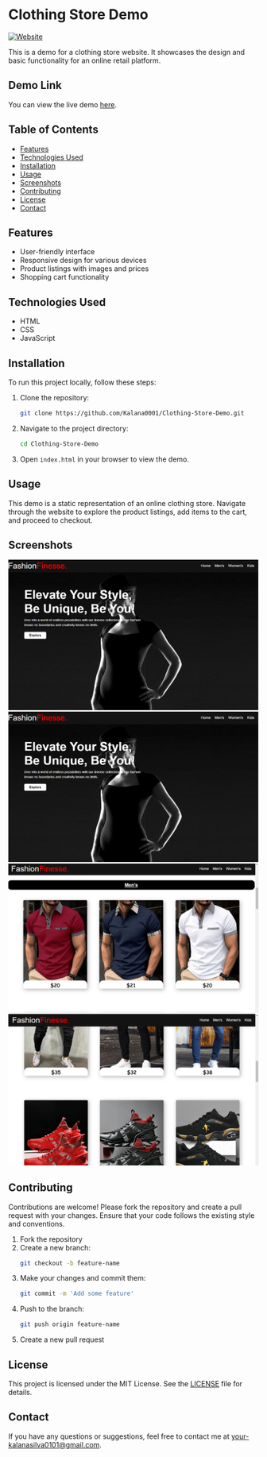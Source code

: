 # Clothing Store Demo

[![Website](https://img.shields.io/website-up-down-green-red/http/kalana0001.github.io/Clothing-Store-Demo.svg)](https://kalana0001.github.io/Clothing-Store-Demo/)

This is a demo for a clothing store website. It showcases the design and basic functionality for an online retail platform.

## Demo Link

You can view the live demo [here](https://kalana0001.github.io/clothing-store-demo/).

## Table of Contents

- [Features](#features)
- [Technologies Used](#technologies-used)
- [Installation](#installation)
- [Usage](#usage)
- [Screenshots](#screenshots)
- [Contributing](#contributing)
- [License](#license)
- [Contact](#contact)

## Features

- User-friendly interface
- Responsive design for various devices
- Product listings with images and prices
- Shopping cart functionality

## Technologies Used

- HTML
- CSS
- JavaScript

## Installation

To run this project locally, follow these steps:

1. Clone the repository:
    ```bash
    git clone https://github.com/Kalana0001/Clothing-Store-Demo.git
    ```

2. Navigate to the project directory:
    ```bash
    cd Clothing-Store-Demo
    ```

3. Open `index.html` in your browser to view the demo.

## Usage

This demo is a static representation of an online clothing store. Navigate through the website to explore the product listings, add items to the cart, and proceed to checkout.

## Screenshots

![Home Page](/Assests/screenshots/screenshot1.png)
![Product Listing 1](/Assests/screenshots/screenshot1.png)
![Product Listing 2](/Assests/screenshots/screenshot2.png)
![Footer](/Assests/screenshots/screenshot3.png)

## Contributing

Contributions are welcome! Please fork the repository and create a pull request with your changes. Ensure that your code follows the existing style and conventions.

1. Fork the repository
2. Create a new branch:
    ```bash
    git checkout -b feature-name
    ```
3. Make your changes and commit them:
    ```bash
    git commit -m 'Add some feature'
    ```
4. Push to the branch:
    ```bash
    git push origin feature-name
    ```
5. Create a new pull request

## License

This project is licensed under the MIT License. See the [LICENSE](LICENSE) file for details.

## Contact

If you have any questions or suggestions, feel free to contact me at [your-kalanasilva0101@gmail.com](mailto:your-kalanasilva0101@gmail.com).

